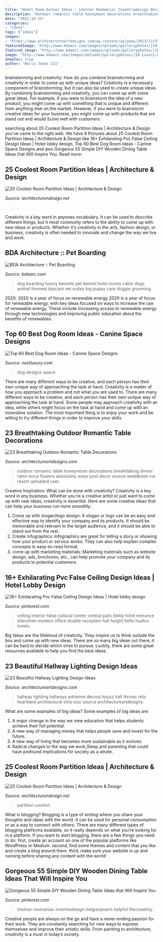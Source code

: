 ```yaml
---
title: "Hotel Room Dinner Ideas ~ Lmolnar Roomaniac Inventiadesign Belgianpearls Helpful Lifecreatmiy"
description: "Outdoor romantic table honeymoon decorations breathtaking dinner raton boca flowers absolutely ways pool decor source weddbook via resort uploaded user"
date: "2022-10-23"
categories:
- "ideas"
tags: ["ideas"]
images:
- "https://www.architectureartdesigns.com/wp-content/uploads/2013/12/550.jpg"
featuredImage: "http://www.bdaarc.com/images/uploads/galleryphotos/j10-Luxury-Dog-Boarding-Log-Cabin.jpg"
featured_image: "http://www.bdaarc.com/images/uploads/galleryphotos/j10-Luxury-Dog-Boarding-Log-Cabin.jpg"
image: "http://www.bdaarc.com/images/uploads/galleryphotos/j10-Luxury-Dog-Boarding-Log-Cabin.jpg"
ShowToc: true
author: "Bella Jones III"
---
```



brainstorming and creativity: How do you combine brainstorming and creativity in order to come up with unique ideas?
Creativity is a necessary component of brainstorming, but it can also be used to create unique ideas. By combining brainstorming and creativity, you can come up with some great ideas. For example, if you were to brainstorm the idea of a new product, you might come up with something that is unique and different from anything else on the market. However, if you were to brainstorm creative ideas for your business, you might come up with products that are stand out and would Score well with customers.

	

		
searching about 25 Coolest Room Partition Ideas | Architecture &amp; Design you've came to the right web. We have 8 Pictures about 25 Coolest Room Partition Ideas | Architecture &amp; Design like 16+ Exhilarating Pvc False Ceiling Design Ideas | Hotel lobby design, Top 60 Best Dog Room Ideas - Canine Space Designs and also Gorgeous 55 Simple DIY Wooden Dining Table Ideas that Will Inspire You. Read more:
		
    
## 25 Coolest Room Partition Ideas | Architecture &amp; Design

<img loading=lazy src="https://cdn.architecturendesign.net/wp-content/uploads/2014/08/1349.jpg" onerror="this.onerror=null;this.src='https://tse1.mm.bing.net/th?id=OIP.7lVuGCbveFB3PoowrIGZtQHaJ4&amp;pid=15.1';" alt="25 Coolest Room Partition Ideas | Architecture &amp; Design">

_Source: architecturendesign.net_

>. 

	

Creativity is a key word in anyones vocabulary. It can be used to describe different things, but it most commonly refers to the ability to come up with new ideas or products. Whether it's creativity in the arts, fashion design, or business, creativity is often needed to innovate and change the way we live and work.

    
## BDA Architecture :: Pet Boarding

<img loading=lazy src="http://www.bdaarc.com/images/uploads/galleryphotos/j10-Luxury-Dog-Boarding-Log-Cabin.jpg" onerror="this.onerror=null;this.src='https://tse3.mm.bing.net/th?id=OIP.YxFy_hs3zJ4MMkgCwKW1tgHaKX&amp;pid=15.1';" alt="BDA Architecture :: Pet Boarding">

_Source: bdaarc.com_

>dog boarding luxury kennels pet kennel hotel rooms cabin dogs animal themed daycare vet suites log puppy care doggie grooming. 

	

2020: 2020 is a year of focus on renewable energy
2020 is a year of focus for renewable energy, with key ideas focused on ways to increase the use of renewable energy. These include increasing access to renewable energy through new technologies and improving public education about the benefits of renewables.

    
## Top 60 Best Dog Room Ideas - Canine Space Designs

<img loading=lazy src="http://nextluxury.com/wp-content/uploads/double-dog-room-ideas.jpg" onerror="this.onerror=null;this.src='https://tse3.mm.bing.net/th?id=OIP.EfOYNBR-tUkZAFZcr0ydMQAAAA&amp;pid=15.1';" alt="Top 60 Best Dog Room Ideas - Canine Space Designs">

_Source: nextluxury.com_

>dog designs space. 

	

There are many different ways to be creative, and each person has their own unique way of approaching the task at hand.
Creativity is a matter of how you approach a problem and not what you are used to. There are many different ways to be creative, and each person has their own unique way of approaching the task at hand. Some people may approach creativity with an idea, while others might focus on the task at hand and come up with an innovative solution. The most important thing is to enjoy your work and be willing to try different things in order to improve your skills.

    
## 23 Breathtaking Outdoor Romantic Table Decorations

<img loading=lazy src="https://www.architectureartdesigns.com/wp-content/uploads/2014/01/2167-630x843.jpg" onerror="this.onerror=null;this.src='https://tse1.mm.bing.net/th?id=OIP.mi1eScQ2WDsKAPykJb54BQHaJ6&amp;pid=15.1';" alt="23 Breathtaking Outdoor Romantic Table Decorations">

_Source: architectureartdesigns.com_

>outdoor romantic table honeymoon decorations breathtaking dinner raton boca flowers absolutely ways pool decor source weddbook via resort uploaded user. 

	

Creative Inspiration: What can be done with creativity?
Creativity is a key word in any business. Whether you're a creative artist or just want to come up with new ideas, creativity is essential. Here are some creative ideas that can help your business run more smoothly: 
1. Come up with slogan/logo design: A slogan or logo can be an easy and effective way to identify your company and its products. It should be memorable and relevant to the target audience, and it should be able to stand out from the rest. 
2. Create infographics: Infographics are great for telling a story or showing how your product or service works. They can also help explain complex concepts in easy-to-read format. 
3. come up with marketing materials: Marketing materials such as website design, ads, brochures, etc., can help promote your company and its products to potential customers.

    
## 16+ Exhilarating Pvc False Ceiling Design Ideas | Hotel Lobby Design

<img loading=lazy src="https://i.pinimg.com/736x/c5/11/ff/c511ff992a30c21335b9c9dd7a067df4.jpg" onerror="this.onerror=null;this.src='https://tse1.mm.bing.net/th?id=OIP.-bacUDdmAjgIwoO3U9j3CgHaJ4&amp;pid=15.1';" alt="16+ Exhilarating Pvc False Ceiling Design Ideas | Hotel lobby design">

_Source: pinterest.com_

>ceiling interior false cultural center central park lobby hotel entrance shenzhen modern office double reception hall height hefei huahui hotels. 

	

Big Ideas are the lifeblood of creativity. They inspire us to think outside the box and come up with new ideas. There are so many big ideas out there, it can be hard to decide which ones to pursue. Luckily, there are some great resources available to help you find the best ideas.

    
## 23 Beautiful Hallway Lighting Design Ideas

<img loading=lazy src="https://www.architectureartdesigns.com/wp-content/uploads/2013/12/550.jpg" onerror="this.onerror=null;this.src='https://tse4.mm.bing.net/th?id=OIP.SmgY2IUqGucbMOidpe-H8wAAAA&amp;pid=15.1';" alt="23 Beautiful Hallway Lighting Design Ideas">

_Source: architectureartdesigns.com_

>hallway lighting hallways adrienne derosa houzz hall thrives relic heartland architectural ohio tour source architectureartdesigns. 

	

What are some examples of big ideas?
Some examples of big ideas are: 
1. A major change in the way we view education that helps students achieve their full potential. 
2. A new way of managing money that helps people save and invest for the future. 
3. A new way of living that becomes more sustainable as it evolves. 
4. Radical changes to the way we work,Sleep,and parenting that could have profound implications for society as a whole.

    
## 25 Coolest Room Partition Ideas | Architecture &amp; Design

<img loading=lazy src="http://cdn.architecturendesign.net/wp-content/uploads/2014/08/753.jpg" onerror="this.onerror=null;this.src='https://tse1.mm.bing.net/th?id=OIP.vY66Fsip9dzeE_fMcrXXUQHaLK&amp;pid=15.1';" alt="25 Coolest Room Partition Ideas | Architecture &amp; Design">

_Source: architecturendesign.net_

>partition coolest. 

	

What is blogging?
Blogging is a type of writing where you share your thoughts and ideas with the world. It can be used for personal consumption or as a way to connect with others. There are many different types of blogging platforms available, so it really depends on what you’re looking for in a platform. If you want to start blogging, there are a few things you need to do: first, create an account on one of the popular platforms like WordPress or Medium. second, find some themes and content that you like and create a blog around them. third, make sure your website is up and running before sharing any content with the world!

    
## Gorgeous 55 Simple DIY Wooden Dining Table Ideas That Will Inspire You

<img loading=lazy src="https://i.pinimg.com/736x/37/18/4f/37184f3ee3d3914eb7bffd5c4d7f1a56.jpg" onerror="this.onerror=null;this.src='https://tse2.mm.bing.net/th?id=OIP.qHqPL_mwb_XpnqZ9g8gMIwHaKN&amp;pid=15.1';" alt="Gorgeous 55 Simple DIY Wooden Dining Table Ideas that Will Inspire You">

_Source: pinterest.com_

>lmolnar roomaniac inventiadesign belgianpearls helpful lifecreatmiy. 

	

Creative people are always on the go and have a never-ending passion for their work. They are constantly searching for new ways to express themselves and improve their artistic skills. From painting to architecture, creativity is a must in today’s society.

